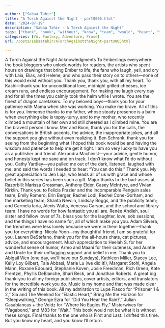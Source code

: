 ```yaml
---

author: ["Sabaa Tahir"]
title: "A Torch Against the Night - part0065.html"
date: "2024-07-19"
description: "Sabaa Tahir - A Torch Against the Night"
tags: ["thank", "book", "without", "know", "team", "would", "heart", "thanks", "advice", "artist", "bring", "laugh", "love", "encouragement", "day", "time", "patience", "make", "whose", "everything", "climbed", "support", "publisher", "friend", "humor"]
categories: [YA, Fantasy, Adventure, Prose]
url: /posts/sabaatahir/ATorchAgainsttheNight-part0065html

---
```



A Torch Against the Night
Acknowledgments
To Emberlings everywhere: the book bloggers who unlock worlds for readers, the artists who spent hours on drawings that bring Ember to life, the fans who laugh, yell, and cry with Laia, Elias, and Helene, and who pass their story on to others—none of this would exist without you. Thank you, thank you, with all my heart.
To Kashi—thank you for unconditional love, midnight grilled cheeses, ice cream runs, and endless encouragement. For making me laugh every day and for all the times you calmly took the helm while I wrote. You are the finest of dragon caretakers.
To my beloved boys—thank you for your patience with Mama when she was working. You make me brave. All of this is for you. 
Immense thanks to my father, whose steady presence is a balm when everything else is topsy-turvy, and to my mother, who recently climbed a mountain of her own and still cheered as I climbed mine. You are the bravest person I know. 
Mer and Boon, thank you for the calls, the conversations in British accents, the advice, the inappropriate jokes, and all the support you give without even realizing it. 
Ben Schrank, thank you for seeing from the beginning what I hoped this book would be and having the wisdom and patience to help me get it right. I am so very lucky to have you as a publisher and friend. 
Alexandra Machinist—your advice, gentle humor, and honesty kept me sane and on track. I don’t know what I’d do without you. 
Cathy Yardley—you pulled me out of the dark, listened, laughed with me, and said the words I needed to hear: “You can do this.” Thank you. 
My great appreciation to Jen Loja, who leads all of us with grace and whose belief in this series has been such a gift. Major thanks to the bad-asses at Razorbill: Marissa Grossman, Anthony Elder, Casey McIntyre, and Vivian Kirklin. Thank you to Felicia Frazier and the incomparable Penguin sales team; Emily Romero, Erin Berger, Rachel Lodi, Rachel Cone-Gorham, and the marketing team; Shanta Newlin, Lindsay Boggs, and the publicity team; and Carmela Iaria, Alexis Watts, Venessa Carson, and the school and library team. I have no words for how fantastic you all are. 
Renée Ahdieh, soul sister and fellow lover of 7s, bless you for the laughter, love, sob sessions, and the things I have no name for, all of which make you you. Adam Silvera, the trenches were less lonely because we were in them together—thank you for everything. Nicola Yoon—my thoughtful friend, I am so grateful for you. Lauren DeStefano, thank you for the all-hours chats, cat pictures, advice, and encouragement. 
Much appreciation to Heelah S. for her wonderful sense of humor, Armo and Maani for their cuteness, and Auntie and Uncle for their unflagging support and belief in me. 
Thank you to Abigail Wen (one day, we’ll have our Sundays), Kathleen Miller, Stacey Lee, Kelly Loy Gilbert, Tala Abbasi, Marie Lu (we did it!), Margaret Stohl, Angela Mann, Roxane Edouard, Stephanie Koven, Josie Freedman, Rich Green, Kate Frentzel, Phyllis DeBlanche, Shari Beck, and Jonathan Roberts. A great big thank-you to all my foreign publishers, cover artists, editors, and translators for the incredible work you do. 
Music is my home and that was made clear in the writing of this book. All my admiration to Lupe Fiasco for “Prisoner 1 & 2,” Sia and The Weeknd for “Elastic Heart,” Bring Me the Horizon for “Sleepwalking,” George Ezra for “Did You Hear the Rain?,” Julian Casablancas + the Voidz for “Where No Eagles Fly,” Misterwives for “Vagabond,” and M83 for “Wait.” This book would not be what it is without these songs. 
Final thanks to the one who is First and Last. I drifted this time. But you know my heart, and you know I’ll return.
